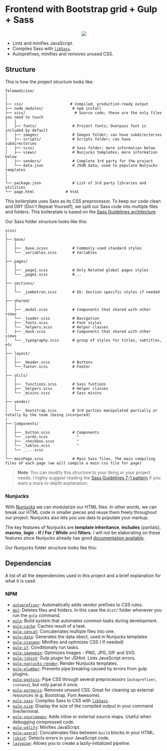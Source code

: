 Frontend with Bootstrap grid + Gulp + Sass 
======
<p align="center"><img src="./readme_assets/bg-medic.jpg"></p>



* Lints and minifies JavaScript.
* Compiles Sass with [`libSass`](https://github.com/sass/libsass "libsass"). 
* Autoprefixes, minifies and removes unused CSS.


<a name="Structure"></a> Structure
------
This is how the project structure looks like:


```
Telemedicine/
│
│
├── css/                     # Compiled, production-ready output
├── node_modules/             # npm install
├── scss/                      # Source code; these are the only files you need to touch 
│   │ 
│   ├── fonts/                # Project fonts; Overpass font is included by default
│   ├── images/               # Images folder; can have subdirectories
│   ├── scripts/              # Scripts folder; can have subdirectories
│   ├── scss/                 # Sass folder; more information below
│   ├── views/                # Nunjucks templates; more information below
│   ├── vendors/              # Complete 3rd party for the project
│   └── data.json             # JSON data; used to populate Nunjucks templates
│
│
└── package.json              # List of 3rd party libraries and utilities
└── page.html              # html
```  



This boilerplate uses Sass as its CSS preprocessor. To keep our code clean and DRY (Don't Repeat Yourself), we split our Sass code into multiple files and folders. This boilerplate is based on the [Sass Guidelines architecture](https://sass-guidelin.es/#architecture "Sass Guidelines")

Our Sass folder structure looks like this:

```
scss/
│
├── base/
│   │   
│   ├── _base.scsss           # Commonly used standard styles
│   └── _variables.scss       # Variables
│  
├── pages/
│   │   
│   ├── _page1.scss           # Only Related global pages styles          
│   └── _page2.scss           #...
│        
├── sections/
│   │   
│	└── _jumbotron.scss       # EG: Section specific styles if needed
│	
├── shared/
│   │   
│   ├── _modal.scss           # Components that shared with other views
│   └── _loader.scss          # Navigation
│   ├── _fonts.scss           # Font styles
│   └── _helpers.scss         # Helper classes
│   ├── _mask.scss            # Components that shared with other views
│   └── _typography.scss      # group of styles for titles, subtitles, etc
│  
├── layout/  
│   │    
│   ├── _Header.scss          # Buttons
│   └──_footer.scss           # Footer
│  
├── utils/     				  
│   │              
│   ├── _functions.scss       # Sass funtions
│   ├── _helpers.scss         # Helper classes
│   └── _mixins.scss          # Sass mixins
│   
├── vendor/
│   │   
│   └── _bootstrap.scss       # 3rd parties manipulated partially or totally by the team (being incorpored)
│  
├── Components/ 
│   │     
│   ├── _button.scss          # Components 
│   └── _cards.scss           	"
│   ├── _checkbox.scss          "
│   └── _tables.scss            "
│   └── _....scss 
│  
└── mainPage.scss             # Main Sass files. The main compiling files of each page (we will compile a main css file for page)

```
> **Note**: You can modify this structure to your liking or your project needs. I highly suggest reading the [Sass Guidelines 7-1 pattern](https://sass-guidelin.es/#the-7-1-pattern "Sass Guidelines") if you want a more in-depth explanation.  

### <a name="nunjucks"></a>Nunjucks
With [Nunjucks](https://mozilla.github.io/nunjucks/ "Nunjucks") we can modularize our HTML files. In other words, we can break our HTML code in smaller pieces and reuse them freely throughout our project. Nunjucks also lets you use data to populate your markup.

The key features of Nunjucks are **template inheritance**, **includes** (partials), **macros**, **logic - If / For / While** and **filters**. I will not be elaborating on these features since Nunjucks already has good [documentation available](https://mozilla.github.io/nunjucks/templating.html "Nunjucks templatings docs").

Our Nunjucks folder structure looks like this: 



<a name="dependencies"></a>Dependencias
------  
A list of all the dependencies used in this project and a brief explanation for what it is used.  
### NPM
* [`autoprefixer`](https://github.com/postcss/autoprefixer "autoprefixer"): Automatically adds vendor prefixes to CSS rules.  
* [`del`](https://github.com/sindresorhus/del "del"): Deletes files and folders. In this case the `dist/` folder whenever you run the `gulp`  command.   
* [`gulp`](http://gulpjs.com/ "gulp"): Build system that automates common tasks during development.
* [`gulp-cache`](https://github.com/jgable/gulp-cache "gulp-cache"): Caches result of a task. 
* [`gulp-concat`](https://github.com/contra/gulp-concat "gulp-concat"): Concatenates multiple files into one.
* [`gulp-data`](https://github.com/colynb/gulp-data "gulp-data"): Generates the data obect, used in Nunjucks templates
* [`gulp-cssnano`](http://cssnano.co/ "gulp-cssnano"): Minifies and optimizes CSS ( If needed)
* [`gulp-if`](https://github.com/robrich/gulp-if "gulp-if"): Conditionally run tasks.
* [`gulp-imagemin`](https://github.com/sindresorhus/gulp-imagemin "gulp-imagemin"): Optimizes images - PNG, JPG, GIF and SVG.  
* [`gulp-jshint`](https://github.com/spalger/gulp-jshint "gulp-jshint"): Gulp plugin for JSHint. Lints JavaScript errors. 
* [`gulp-nunjucks-render`](https://github.com/carlosl/gulp-nunjucks-render "gulp-nunjucks-render"): Render Nunjucks templates.
* [`gulp-plumber`](https://github.com/floatdrop/gulp-plumber "gulp-plumber"): Prevents pipe breaking caused by errors from gulp plugins.
* [`gulp-postcss`]( "gulp-postcss"): Pipe CSS through several preprocessors (`autoprefixer`, `cssnano`), but only parse it once.
* [`gulp-purgecss`](https://github.com/FullHuman/gulp-purgecss "gulp-purgecss"): Removes unused CSS. Great for cleaning up external resources (e.g. Bootstrap, Font Awesome).  
* [`gulp-sass`](https://github.com/dlmanning/gulp-sass "gulp-sass"): Compiles Sass to CSS with [`libSass`](https://github.com/sass/libsass "libsass").
* [`gulp-size`](https://github.com/sindresorhus/gulp-size "gulp-size"): Display the size of the compiled output in your command line/terminal. 
* [`gulp-sourcemaps`](https://github.com/floridoo/gulp-sourcemaps "gulp-sourcemaps"): Adds inline or external source maps. Useful when debugging compressed code. 
* [`gulp-uglify`](https://github.com/terinjokes/gulp-uglify "gulp-uglify"): Minifies JavaScript. 
* [`gulp-useref`](https://github.com/jonkemp/gulp-useref "gulp-useref"): Concatenates files between `build` blocks in your HTML.
* [`jshint`](https://github.com/jshint/jshint "jshint"): Detects errors in your JavaScript code.
* [`lazypipe`](https://github.com/OverZealous/lazypipe "lazypipe"): Allows you to create a lazily-initialized pipeline.


